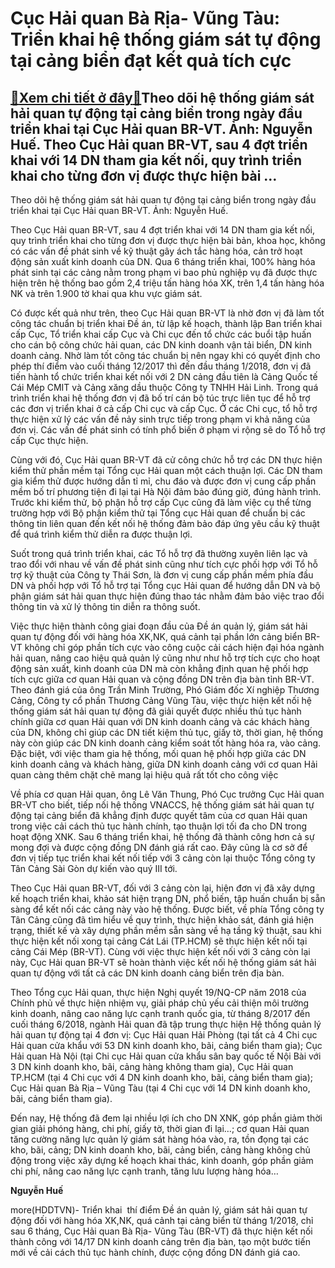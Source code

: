 Cục Hải quan Bà Rịa- Vũng Tàu: Triển khai hệ thống giám sát tự động tại cảng biển đạt kết quả tích cực
======================================================================================================

[:gift:Xem chi tiết ở đây:gift:](https://hddtvn.com/cuc-hai-quan-ba-ria-vung-tau-trien-khai-he-thong-giam-sat-tu-dong-tai-cang-bien-dat-ket-qua-tich-cuc/)Theo dõi hệ thống giám sát hải quan tự động tại cảng biển trong ngày đầu triển khai tại Cục Hải quan BR-VT. Ảnh: Nguyễn Huế. Theo Cục Hải quan BR-VT, sau 4 đợt triển khai với 14 DN tham gia kết nối, quy trình triển khai cho từng đơn vị được thực hiện bài …
----------------------------------------------------------------------------------------------------------------------------------------------------------------------------------------------------------------------------------------------------------------







 






 Theo dõi hệ thống giám sát hải quan tự động tại cảng biển trong ngày đầu triển khai tại Cục Hải quan BR-VT. Ảnh: Nguyễn Huế. 


Theo Cục Hải quan BR-VT, sau 4 đợt triển khai với 14 DN tham gia kết nối, quy trình triển khai cho từng đơn vị được thực hiện bài bản, khoa học, không có các vấn đề phát sinh về kỹ thuật gây ách tắc hàng hóa, cản trở hoạt động sản xuất kinh doanh của DN. Qua 6 tháng triển khai, 100% hàng hóa phát sinh tại các cảng nằm trong phạm vi bao phủ nghiệp vụ đã được thực hiện trên hệ thống bao gồm 2,4 triệu tấn hàng hóa XK, trên 1,4 tấn hàng hóa NK và trên 1.900 tờ khai qua khu vực giám sát.


Có được kết quả như trên, theo Cục Hải quan BR-VT là nhờ đơn vị đã làm tốt công tác chuẩn bị triển khai Đề án, từ lập kế hoạch, thành lập Ban triển khai cấp Cục, Tổ triển khai cấp Cục và Chi cục đến tổ chức các buổi tập huấn cho cán bộ công chức hải quan, các DN kinh doanh vận tải biển, DN kinh doanh cảng. Nhờ làm tốt công tác chuẩn bị nên ngay khi có quyết định cho phép thí điểm vào cuối tháng 12/2017 thì đến đầu tháng 1/2018, đơn vị đã tiến hành tổ chức triển khai kết nối với 2 DN cảng đầu tiên là Cảng Quốc tế Cái Mép CMIT và Cảng xăng dầu thuộc Công ty TNHH Hải Linh. Trong quá trình triển khai hệ thống đơn vị đã bố trí cán bộ túc trực liên tục để hỗ trợ các đơn vị triển khai ở cả cấp Chi cục và cấp Cục. Ở các Chi cục, tổ hỗ trợ thực hiện xử lý các vấn đề nảy sinh trực tiếp trong phạm vi khả năng của đơn vị. Các vấn đề phát sinh có tính phổ biến ở phạm vi rộng sẽ do Tổ hỗ trợ cấp Cục thực hiện.


Cùng với đó, Cục Hải quan BR-VT đã cử công chức hỗ trợ các DN thực hiện kiểm thử phần mềm tại Tổng cục Hải quan một cách thuận lợi. Các DN tham gia kiểm thử được hướng dẫn tỉ mỉ, chu đáo và được đơn vị cung cấp phần mềm bố trí phương tiện đi lại tại Hà Nội đảm bảo đúng giờ, đúng hành trình. Trước khi kiểm thử, bộ phận hỗ trợ cấp Cục cũng đã làm việc cụ thể từng trường hợp với Bộ phận kiểm thử tại Tổng cục Hải quan để chuẩn bị các thông tin liên quan đến kết nối hệ thống đảm bảo đáp ứng yêu cầu kỹ thuật để quá trình kiểm thử diễn ra được thuận lợi.


Suốt trong quá trình triển khai, các Tổ hỗ trợ đã thường xuyên liên lạc và trao đổi với nhau về vấn đề phát sinh cũng như tích cực phối hợp với Tổ hỗ trợ kỹ thuật của Công ty Thái Sơn, là đơn vị cung cấp phần mềm phía đầu DN và phối hợp với Tổ hỗ trợ tại Tổng cục Hải quan để hướng dẫn DN và bộ phận giám sát hải quan thực hiện đúng thao tác nhằm đảm bảo việc trao đổi thông tin và xử lý thông tin diễn ra thông suốt. 


Việc thực hiện thành công giai đoạn đầu của Đề án quản lý, giám sát hải quan tự động đối với hàng hóa XK,NK, quá cảnh tại phần lớn cảng biển BR-VT không chỉ góp phần tích cực vào công cuộc cải cách hiện đại hóa ngành hải quan, nâng cao hiệu quả quản lý cũng như như hỗ trợ tích cực cho hoạt động sản xuất, kinh doanh của DN mà còn khẳng định quan hệ phối hợp tích cực giữa cơ quan Hải quan và cộng đồng DN trên địa bàn tỉnh BR-VT. Theo đánh giá của ông Trần Minh Trường, Phó Giám đốc Xí nghiệp Thương Cảng, Công ty cổ phần Thương Cảng Vũng Tàu, việc thực hiện kết nối hệ thống giám sát hải quan tự động đã giải quyết được nhiều thủ tục hành chính giữa cơ quan Hải quan với DN kinh doanh cảng và các khách hàng của DN, không chỉ giúp các DN tiết kiệm thủ tục, giấy tờ, thời gian, hệ thống này còn giúp các DN kinh doanh cảng kiểm soát tốt hàng hóa ra, vào cảng. Đặc biệt, với việc tham gia hệ thống, mối quan hệ phối hợp giữa các DN kinh doanh cảng và khách hàng, giữa DN kinh doanh cảng với cơ quan Hải quan càng thêm chặt chẽ mang lại hiệu quả rất tốt cho công việc


Về phía cơ quan Hải quan, ông Lê Văn Thung, Phó Cục trưởng Cục Hải quan BR-VT cho biết, tiếp nối hệ thống VNACCS, hệ thống giám sát hải quan tự động tại cảng biển đã khẳng định được quyết tâm của cơ quan Hải quan trong việc cải cách thủ tục hành chính, tạo thuận lợi tối đa cho DN trong hoạt động XNK. Sau 6 tháng triển khai, hệ thống đã thành công hơn cả sự mong đợi và được cộng đồng DN đánh giá rất cao. Đây cũng là cơ sở để đơn vị tiếp tục triển khai kết nối tiếp với 3 cảng còn lại thuộc Tổng công ty Tân Cảng Sài Gòn dự kiến vào quý III tới. 


Theo Cục Hải quan BR-VT, đối với 3 cảng còn lại, hiện đơn vị đã xây dựng kế hoạch triển khai, khảo sát hiện trạng DN, phổ biến, tập huấn chuẩn bị sẵn sàng để kết nối các cảng này vào hệ thống. Được biết, về phía Tổng công ty Tân Cảng cũng đã tìm hiểu về quy trình, thực hiện khảo sát, đánh giá hiện trạng, thiết kế và xây dựng phần mềm sẵn sàng về hạ tầng kỹ thuật, sau khi thực hiện kết nối xong tại cảng Cát Lái (TP.HCM) sẽ thực hiện kết nối tại cảng Cái Mép (BR-VT). Cùng với việc thực hiện kết nối với 3 cảng còn lại này, Cục Hải quan BR-VT sẽ hoàn thành việc kết nối hệ thống giám sát hải quan tự động với tất cả các DN kinh doanh cảng biển trên địa bàn.







Theo Tổng cục Hải quan, thực hiện Nghị quyết 19/NQ-CP năm 2018 của Chính phủ về thực hiện nhiệm vụ, giải pháp chủ yếu cải thiện môi trường kinh doanh, nâng cao năng lực cạnh tranh quốc gia, từ tháng 8/2017 đến cuối tháng 6/2018, ngành Hải quan đã tập trung thực hiện Hệ thống quản lý hải quan tự động tại 4 đơn vị: Cục Hải quan Hải Phòng (tại tất cả 4 Chi cục Hải quan cửa khẩu với 53 DN kinh doanh kho, bãi, cảng biển tham gia); Cục Hải quan Hà Nội (tại Chi cục Hải quan cửa khẩu sân bay quốc tế Nội Bài với 3 DN kinh doanh kho, bãi, cảng hàng không tham gia), Cục Hải quan TP.HCM (tại 4 Chi cục với 4 DN kinh doanh kho, bãi, cảng biển tham gia); Cục Hải quan Bà Rịa – Vũng Tàu (tại 4 Chi cục với 14 DN kinh doanh kho, bãi, cảng biển tham gia).


Đến nay, Hệ thống đã đem lại nhiều lợi ích cho DN XNK, góp phần giảm thời gian giải phóng hàng, chi phí, giấy tờ, thời gian đi lại…; cơ quan Hải quan tăng cường năng lực quản lý giám sát hàng hóa vào, ra, tồn đọng tại các kho, bãi, cảng; DN kinh doanh kho, bãi, cảng biển, cảng hàng không chủ động trong việc xây dựng kế hoạch khai thác, kinh doanh, góp phần giảm chi phí, nâng cao năng lực cạnh tranh, tăng lưu lượng hàng hóa…












**Nguyễn Huế**



more(HDDTVN)- Triển khai  thí điểm Đề án quản lý, giám sát hải quan tự động đối với hàng hóa XK,NK, quá cảnh tại cảng biển từ tháng 1/2018, chỉ sau 6 tháng, Cục Hải quan Bà Rịa- Vũng Tàu (BR-VT) đã thực hiện kết nối thành công với 14/17 DN kinh doanh cảng trên địa bàn, tạo một bước tiến mới về cải cách thủ tục hành chính, được cộng đồng DN đánh giá cao.

